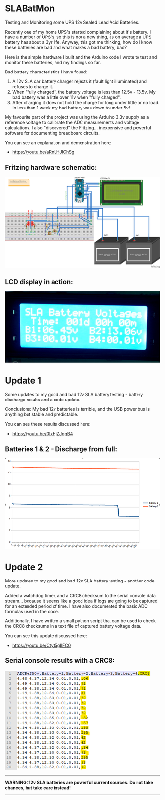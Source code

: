 # SLABatMon
Testing and Monitoring some UPS 12v Sealed Lead Acid Batteries.

Recently one of my home UPS's started complaining about it's battery. I have a number of UPS's, so this is not a new thing, as on average a UPS battery has about a 3yr life. Anyway, this got me thinking, how do I know these batteries are bad and what makes a bad battery, bad?

Here is the simple hardware I built and the Arduino code I wrote to test and monitor these batteries, and my findings so far.

Bad battery characteristics I have found:
1. A 12v SLA car battery charger rejects it (fault light illuminated) and refuses to charge it.
2. When "fully charged", the battery voltage is less than 12.5v - 13.5v. My bad battery was a little over 11v when "fully charged".
3. After charging it does not hold the charge for long under little or no load. In less than 1 week my bad battery was down to under 5v!

My favourite part of the project was using the Arduino 3.3v supply as a reference voltage to calibrate the ADC measurements and voltage calculations. I also "discovered" the Fritzing... inexpensive and powerful software for documenting breadboard circuits.

You can see an explanation and demonstration here:
 - https://youtu.be/aRnLHJlChSg

## Fritzing hardware schematic:
![](SLABatMon_bb.png)

## LCD display in action:
![](WIN_20220704_19_37_20_Pro.jpg)

# Update 1
Some updates to my good and bad 12v SLA battery testing - battery discharge results and a code update.

Conclusions: My bad 12v batteries is terrible, and the USB power bus is anything but stable and predictable.

You can see these results discussed here:
 - https://youtu.be/0IxHjZJqgB4

## Batteries 1 & 2 - Discharge from full:
![](DischargeRates.png)

# Update 2
More updates to my good and bad 12v SLA battery testing - another code update.

Added a watchdog timer, and a CRC8 checksum to the serial console data stream... because it seems like a good idea if logs are going to be captured for an extended period of time. I have also documented the basic ADC formulas used in the code.

Additionally, I have written a small python script that can be used to check the CRC8 checksums in a text file of captured battery voltage data.

You can see this update discussed here:
 - https://youtu.be/Ctyt5gIIFC0

## Serial console results with a CRC8:
![](Serial+CRC8.png)

*********
**WARNING: 12v SLA batteries are powerful current sources. Do not take chances, but take care instead!**
*********
